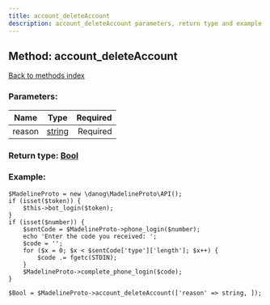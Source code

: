 ```yaml
---
title: account_deleteAccount
description: account_deleteAccount parameters, return type and example
---
```

## Method: account\_deleteAccount  
[Back to methods index](index.md)


### Parameters:

| Name     |    Type       | Required |
|----------|:-------------:|---------:|
|reason|[string](../types/string.md) | Required|


### Return type: [Bool](../types/Bool.md)

### Example:


```
$MadelineProto = new \danog\MadelineProto\API();
if (isset($token)) {
    $this->bot_login($token);
}
if (isset($number)) {
    $sentCode = $MadelineProto->phone_login($number);
    echo 'Enter the code you received: ';
    $code = '';
    for ($x = 0; $x < $sentCode['type']['length']; $x++) {
        $code .= fgetc(STDIN);
    }
    $MadelineProto->complete_phone_login($code);
}

$Bool = $MadelineProto->account_deleteAccount(['reason' => string, ]);
```